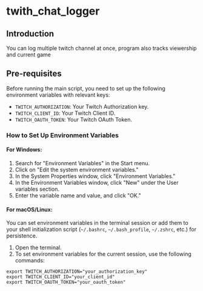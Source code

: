 # twith_chat_logger

    
## Introduction

You can log multiple twitch channel at once, program also tracks viewership and current game

## Pre-requisites

Before running the main script, you need to set up the following environment variables with relevant keys:

- `TWITCH_AUTHORIZATION`: Your Twitch Authorization key.
- `TWITCH_CLIENT_ID`: Your Twitch Client ID.
- `TWITCH_OAUTH_TOKEN`: Your Twitch OAuth Token.

### How to Set Up Environment Variables

#### For Windows:

1. Search for "Environment Variables" in the Start menu.
2. Click on "Edit the system environment variables."
3. In the System Properties window, click "Environment Variables."
4. In the Environment Variables window, click "New" under the User variables section.
5. Enter the variable name and value, and click "OK."

#### For macOS/Linux:

You can set environment variables in the terminal session or add them to your shell initialization script (`~/.bashrc`, `~/.bash_profile`, `~/.zshrc`, etc.) for persistence.

1. Open the terminal.
2. To set environment variables for the current session, use the following commands:

```shell
export TWITCH_AUTHORIZATION="your_authorization_key"
export TWITCH_CLIENT_ID="your_client_id"
export TWITCH_OAUTH_TOKEN="your_oauth_token"
